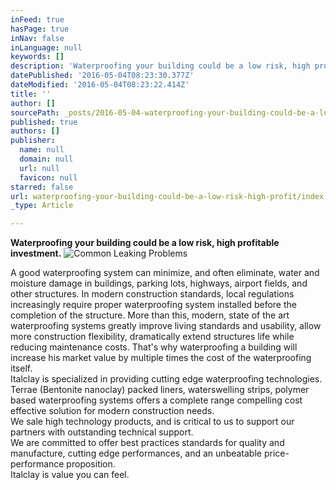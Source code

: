 ```yaml
---
inFeed: true
hasPage: true
inNav: false
inLanguage: null
keywords: []
description: 'Waterproofing your building could be a low risk, high profitable investment.'
datePublished: '2016-05-04T08:23:30.377Z'
dateModified: '2016-05-04T08:23:22.414Z'
title: ''
author: []
sourcePath: _posts/2016-05-04-waterproofing-your-building-could-be-a-low-risk-high-profit.md
published: true
authors: []
publisher:
  name: null
  domain: null
  url: null
  favicon: null
starred: false
url: waterproofing-your-building-could-be-a-low-risk-high-profit/index.html
_type: Article

---
```

**Waterproofing your building could be a low risk, high profitable investment.**
![Common Leaking Problems](https://s3-us-west-2.amazonaws.com/the-grid-img/p/fdaecb895c0c0cb23a5d2050cbc3ab4404062f78.jpg)

A good waterproofing system can minimize, and often eliminate, water and moisture damage in buildings, parking lots, highways, airport fields, and other structures. In modern construction standards, local regulations increasingly require proper waterproofing system installed before the completion of the structure. More than this, modern, state of the art waterproofing systems greatly improve living standards and usability, allow more construction flexibility, dramatically extend structures life while reducing maintenance costs. That's why waterproofing a building will increase his market value by multiple times the cost of the waterproofing itself.  
Italclay is specialized in providing cutting edge waterproofing technologies. Terrae (Bentonite nanoclay) packed liners, waterswelling strips, polymer based waterproofing systems offers a complete range compelling cost effective solution for modern construction needs.  
We sale high technology products, and is critical to us to support our partners with outstanding technical support.  
We are committed to offer best practices standards for quality and manufacture, cutting edge performances, and an unbeatable price-performance proposition.  
Italclay is value you can feel.